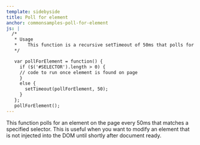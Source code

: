 ```yaml
---
template: sidebyside
title: Poll for element
anchor: commonsamples-poll-for-element
js: |
  /*
   * Usage
   *    This function is a recursive setTimeout of 50ms that polls for an element matching the selector in the if statement.  
   */

   var pollForElement = function() {
     if ($('#SELECTOR').length > 0) {
     // code to run once element is found on page
     }
     else {
       setTimeout(pollForElement, 50);
     }
   };
   pollForElement();
---
```


This function polls for an element on the page every 50ms that matches a specified selector.  This is useful when you want to modify an element that is not injected into the DOM until shortly after document ready.
